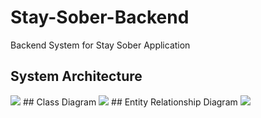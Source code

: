 # Stay-Sober-Backend
Backend System for Stay Sober Application

## System Architecture
<img src="./Documentation/Screenshot (5).png" />
## Class Diagram
<img src="./Documentation/Screenshot (5).png" />
## Entity Relationship Diagram
<img src="./Documentation/Screenshot (5).png" />

